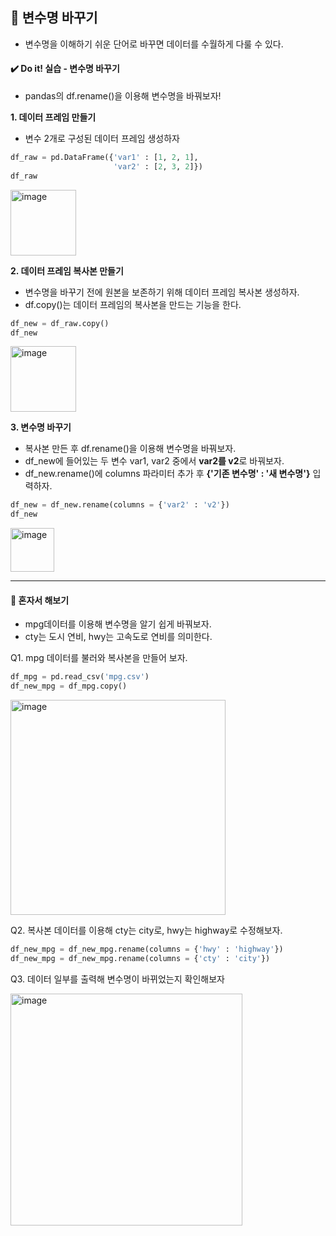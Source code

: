 ## 📌 변수명 바꾸기
- 변수명을 이해하기 쉬운 단어로 바꾸면 데이터를 수월하게 다룰 수 있다.


#### ✔️ Do it! 실습 - 변수명 바꾸기
- pandas의 df.rename()을 이용해 변수명을 바꿔보자!

**1. 데이터 프레임 만들기**
- 변수 2개로 구성된 데이터 프레임 생성하자

```python
df_raw = pd.DataFrame({'var1' : [1, 2, 1],
                       'var2' : [2, 3, 2]})
df_raw
```

<img width="105" alt="image" src="https://github.com/sm9199/Python_Data_Analysis_Study/assets/128019851/a1115d15-9dea-486d-9b47-e3c4e3b74a03">

**2. 데이터 프레임 복사본 만들기**
- 변수명을 바꾸기 전에 원본을 보존하기 위해 데이터 프레임 복사본 생성하자.
- df.copy()는 데이터 프레임의 복사본을 만드는 기능을 한다.

```python
df_new = df_raw.copy()
df_new
```

<img width="105" alt="image" src="https://github.com/sm9199/Python_Data_Analysis_Study/assets/128019851/57ed2913-9573-4f31-be92-a13ac7a8399c">


**3. 변수명 바꾸기**
- 복사본 만든 후 df.rename()을 이용해 변수명을 바꿔보자.
- df_new에 들어있는 두 변수 var1, var2 중에서 **var2를 v2**로 바꿔보자.
- df_new.rename()에 columns 파라미터 추가 후 **{'기존 변수명' : '새 변수명'}** 입력하자.

```python
df_new = df_new.rename(columns = {'var2' : 'v2'})
df_new
```

<img width="70" alt="image" src="https://github.com/sm9199/Python_Data_Analysis_Study/assets/128019851/ac95ef41-2f54-414f-9612-59118c43b7c0">

-----------------------------------

#### 💯 혼자서 해보기 
- mpg데이터를 이용해 변수명을 알기 쉽게 바꿔보자.
- cty는 도시 연비, hwy는 고속도로 연비를 의미한다.

Q1. mpg 데이터를 불러와 복사본을 만들어 보자.

```python
df_mpg = pd.read_csv('mpg.csv')
df_new_mpg = df_mpg.copy()
```

<img width="344" alt="image" src="https://github.com/sm9199/Python_Data_Analysis_Study/assets/128019851/0ce0c858-0fe3-4181-96d1-fc2b3a8740ee">

Q2. 복사본 데이터를 이용해 cty는 city로, hwy는 highway로 수정해보자.

```python
df_new_mpg = df_new_mpg.rename(columns = {'hwy' : 'highway'})
df_new_mpg = df_new_mpg.rename(columns = {'cty' : 'city'})
```

Q3. 데이터 일부를 출력해 변수명이 바뀌었는지 확인해보자

<img width="371" alt="image" src="https://github.com/sm9199/Python_Data_Analysis_Study/assets/128019851/443978db-055d-44d4-be7f-db5ce1eb1bda">
